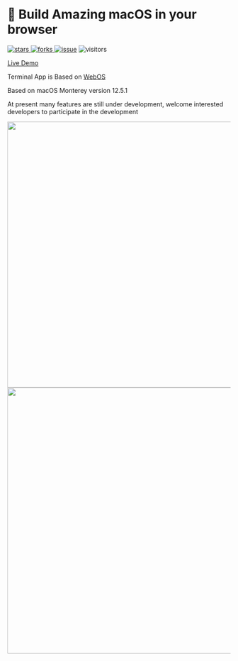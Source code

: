 <!--
 * @Author: tackchen
 * @Date: 2022-10-03 15:30:44
 * @Description: Coding something
-->
#  Build Amazing macOS in your browser

<p align="left">
    <a href="https://www.github.com/theajack/mac/stargazers" target="_black">
        <img src="https://img.shields.io/github/stars/theajack/mac?logo=github" alt="stars" />
    </a>
    <a href="https://www.github.com/theajack/mac/network/members" target="_black">
        <img src="https://img.shields.io/github/forks/theajack/mac?logo=github" alt="forks" />
    </a>
    <a href="https://github.com/theajack/mac/issues"><img src="https://img.shields.io/github/issues-closed/theajack/mac.svg" alt="issue"></a>
    <img src="https://shiyix.cn/api2/util/badge/stat?c=Visitors-Mac" alt="visitors">
</p>

[Live Demo](https://theajack.github.io/mac)

Terminal App is Based on [WebOS](https://github.com/theajack/webos)

Based on macOS Monterey version 12.5.1

At present many features are still under development, welcome interested developers to participate in the development

<img src='https://shiyix.cn/images/macos.jpg' width='600px'/>

<img src='https://shiyix.cn/images/design.png' width='600px'/>
